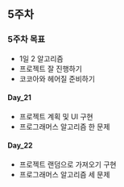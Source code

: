 ## 5주차

### 5주차 목표

- 1일 2 알고리즘
- 프로젝트 잘 진행하기
- 코코아와 헤어질 준비하기

#### Day_21

- 프로젝트 계획 및 UI 구현
- 프로그래머스 알고리즘 한 문제 

#### Day_22

- 프로젝트 랜덤으로 가져오기 구현
- 프로그래머스 알고리즘 세 문제 
